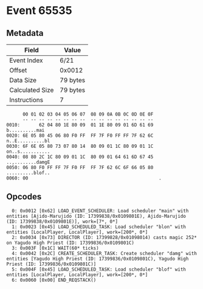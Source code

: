 # Event 65535

## Metadata

| Field           | Value    |
|-----------------|----------|
| Event Index     | 6/21     |
| Offset          | 0x0012   |
| Data Size       | 79 bytes |
| Calculated Size | 79 bytes |
| Instructions    | 7        |

```
      00 01 02 03 04 05 06 07  08 09 0A 0B 0C 0D 0E 0F
      -- -- -- -- -- -- -- --  -- -- -- -- -- -- -- --
0010:       62 04 80 1E 80 09  01 1E 80 09 01 6D 61 69    b..........mai
0020: 6E 05 80 45 06 80 F0 FF  FF 7F F0 FF FF 7F 62 6C  n..E..........bl
0030: 6F 6E 05 80 73 07 80 14  80 09 01 1C 80 09 01 1C  on..s...........
0040: 08 80 2C 1C 80 09 01 1C  80 09 01 64 61 6D 67 45  ..,........damgE
0050: 06 80 F0 FF FF 7F F0 FF  FF 7F 62 6C 6F 66 05 80  ..........blof..
0060: 00                                                .               
```

## Opcodes

```
  0: 0x0012 [0x62] LOAD_EVENT_SCHEDULER: Load scheduler "main" with entities [Ajido-Marujido (ID: 17399838/0x0109801E), Ajido-Marujido (ID: 17399838/0x0109801E)], work=[7*, 0*]
  1: 0x0023 [0x45] LOAD_SCHEDULED_TASK: Load scheduler "blon" with entities [LocalPlayer, LocalPlayer], work=[200*, 0*]
  2: 0x0034 [0x73] DIRECTOR (ID: 17399828/0x01098014) casts magic 252* on Yagudo High Priest (ID: 17399836/0x0109801C)
  3: 0x003F [0x1C] WAIT(60* ticks)
  4: 0x0042 [0x2C] CREATE_SCHEDULER_TASK: Create scheduler "damg" with entities [Yagudo High Priest (ID: 17399836/0x0109801C), Yagudo High Priest (ID: 17399836/0x0109801C)]
  5: 0x004F [0x45] LOAD_SCHEDULED_TASK: Load scheduler "blof" with entities [LocalPlayer, LocalPlayer], work=[200*, 0*]
  6: 0x0060 [0x00] END_REQSTACK()
```
